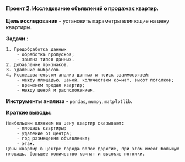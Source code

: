 #### Проект 2. Исследование объявлений о продажах квартир. 

 **Цель исследования** - установить параметры влияющие на цену квартиры.

 **Задачи** :
 
	1. Предобработка данных
		- обработка пропусков;
		- замена типов данных.
	2. Добавление признаков.
	3. Удаление выбросов.
	4. Исследовательски анализ данных и поиск взаимосвязей:
		- между площадью, ценой, количеством комнат, высот потолков;
		- временем продаж квартир;
		- между ценой и расположением.
		
		
 **Инструменты анализа** - `pandas`, `numpy`, `matplotlib`.
 
 **Краткие выводы**:
 
	Наибольшим влянием на цену квартир оказывают:
		- площадь квартиры;
		- удаление от центра;
		- год размещения объявления;
		- этаж.
	Цены квартир в центре города более дорогие, при этом имеют большую площадь, большее количество комнат и высокие потолки.